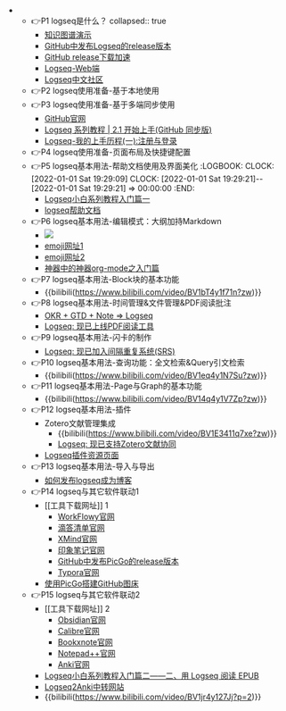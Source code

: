 -
	- 👉P1 logseq是什么？
	  collapsed:: true
		- [知识图谱演示](https://xutuan.vercel.app/#/page/logseq%E4%BD%BF%E7%94%A8%E7%BB%8F%E9%AA%8C%E5%88%86%E4%BA%AB)
		- [GitHub中发布Logseq的release版本](https://github.com/logseq/logseq/releases)
		- [GitHub release下载加速](https://d.serctl.com/)
		- [Logseq-Web端](https://logseq.com/#/)
		- [Logseq中文社区](https://cn.logseq.com/)
	- 👉P2 logseq使用准备-基于本地使用
	- 👉P3 logseq使用准备-基于多端同步使用
		- [GitHub官网](https://github.com/)
		- [Logseq 系列教程 | 2.1 开始上手(GitHub 同步版)](https://zhuanlan.zhihu.com/p/370564366)
		- [Logseq-我的上手历程(一):注册与登录](https://zhuanlan.zhihu.com/p/349944337/)
	- 👉P4 logseq使用准备-页面布局及快捷键配置
	- 👉P5 logseq基本用法-帮助文档使用及界面美化
	  :LOGBOOK:
	  CLOCK: [2022-01-01 Sat 19:29:09]
	  CLOCK: [2022-01-01 Sat 19:29:21]--[2022-01-01 Sat 19:29:21] =>  00:00:00
	  :END:
		- [Logseq小白系列教程入门篇一](https://zhuanlan.zhihu.com/p/343854552)
		- [logseq帮助文档](https://logseq.github.io/#/page/Contents)
	- 👉P6 logseq基本用法-编辑模式：大纲加持Markdown
		- ![](https://cdn.jsdelivr.net/gh/springrain1/image/img/Logseq_Outline_of_operation.png)
		- [emoji网址1](https://emojipedia.org/)
		- [emoji网址2](https://emojiwiz.com/zh/)
		- [神器中的神器org-mode之入门篇](https://www.cnblogs.com/qlwy/archive/2012/06/15/2551034.html)
	- 👉P7 logseq基本用法-Block块的基本功能
		- {{bilibili(https://www.bilibili.com/video/BV1bT4y1f71n?zw)}}
	- 👉P8 logseq基本用法-时间管理&文件管理&PDF阅读批注
		- [OKR + GTD + Note => Logseq](https://zhuanlan.zhihu.com/p/369386414)
		- [Logseq: 现已上线PDF阅读工具](https://zhuanlan.zhihu.com/p/397352305)
	- 👉P9 logseq基本用法-闪卡的制作
		- [Logseq: 现已加入间隔重复系统(SRS)](https://zhuanlan.zhihu.com/p/392408529)
	- 👉P10 logseq基本用法-查询功能：全文检索&Query引文检索
		- {{bilibili(https://www.bilibili.com/video/BV1eq4y1N7Su?zw)}}
	- 👉P11 logseq基本用法-Page与Graph的基本功能
		- {{bilibili(https://www.bilibili.com/video/BV14q4y1V7Zp?zw)}}
	- 👉P12 logseq基本用法-插件
		- Zotero文献管理集成
			- {{bilibili(https://www.bilibili.com/video/BV1E3411q7xe?zw)}}
			- [Logseq: 现已支持Zotero文献协同](https://zhuanlan.zhihu.com/p/395008689)
		- [Logseq插件资源页面](https://github.com/logseq/awesome-logseq)
	- 👉P13 logseq基本用法-导入与导出
		- [如何发布logseq成为博客](https://zhuanlan.zhihu.com/p/344165645)
	- 👉P14 logseq与其它软件联动1
		- [[工具下载网址]] 1
			- [WorkFlowy官网](https://workflowy.com/)
			- [滴答清单官网](https://www.dida365.com/)
			- [XMind官网](https://www.xmind.cn/)
			- [印象笔记官网](https://www.yinxiang.com/)
			- [GitHub中发布PicGo的release版本](https://github.com/Molunerfinn/PicGo/releases)
			- [Typora官网](https://www.typora.io/)
		- [使用PicGo搭建GitHub图床](https://blog.csdn.net/weixin_42875245/article/details/108654079)
	- 👉P15 logseq与其它软件联动2
		- [[工具下载网址]] 2
			- [Obsidian官网](https://obsidian.md/)
			- [Calibre官网](https://calibre-ebook.com/zh_CN/download)
			- [Bookxnote官网](http://www.bookxnote.com/)
			- [Notepad++官网](http://www.notepadplus.com.cn/)
			- [Anki官网](https://apps.ankiweb.net/)
		- [Logseq小白系列教程入门篇二——二、用 Logseq 阅读 EPUB](https://zhuanlan.zhihu.com/p/405764984)
		- [Logseq2Anki中转网站](https://hintsnet.com/tools/roam2anki/index.html)
		- {{bilibili(https://www.bilibili.com/video/BV1jr4y127Jj?p=2)}}